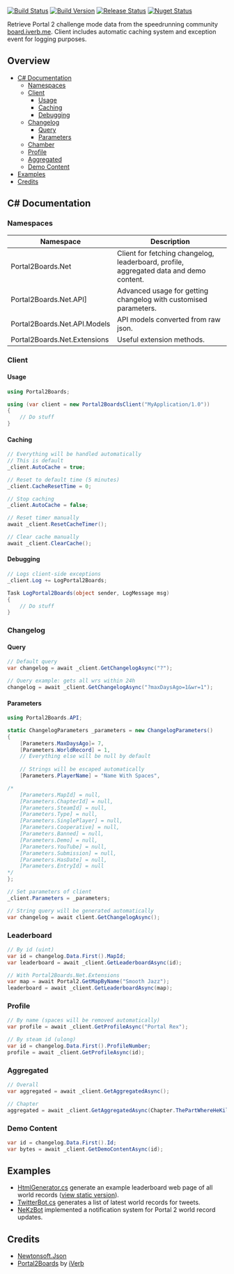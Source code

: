 ﻿[![Build Status](https://travis-ci.org/NeKzor/Portal2Boards.Net.svg?branch=master)](https://travis-ci.org/NeKzor/Portal2Boards.Net)
[![Build Version](https://img.shields.io/badge/version-v2.0-yellow.svg)](https://github.com/NeKzor/Portal2Boards.Net/projects/2)
[![Release Status](https://img.shields.io/github/release/NeKzor/Portal2Boards.Net.svg)](https://github.com/NeKzor/Portal2Boards.Net/releases)
[![Nuget Status](https://img.shields.io/nuget/v/Portal2Boards.Net.svg)](https://www.nuget.org/packages/Portal2Boards.Net)

Retrieve Portal 2 challenge mode data from the speedrunning community [board.iverb.me](https://board.iverb.me).
Client includes automatic caching system and exception event for logging purposes.

## Overview
- [C# Documentation](#c--documentation)
  - [Namespaces](#namespaces)
  - [Client](#client)
    - [Usage](#usage)
    - [Caching](#caching)
    - [Debugging](#debugging)
  - [Changelog](#changelog)
    - [Query](#query)
    - [Parameters](#parameters)
  - [Chamber](#chamber)
  - [Profile](#profile)
  - [Aggregated](#aggregated)
  - [Demo Content](#demo-content)
- [Examples](#examples)
- [Credits](#credits)

## C# Documentation

### Namespaces

| Namespace | Description |
| --- | --- |
| Portal2Boards.Net | Client for fetching changelog, leaderboard, profile, aggregated data and demo content. |
| Portal2Boards.Net.API] | Advanced usage for getting changelog with customised parameters. |
| Portal2Boards.Net.API.Models | API models converted from raw json. |
| Portal2Boards.Net.Extensions | Useful extension methods. |

### Client

#### Usage
```cs
using Portal2Boards;

using (var client = new Portal2BoardsClient("MyApplication/1.0"))
{
    // Do stuff
}
```

#### Caching
```cs
// Everything will be handled automatically
// This is default
_client.AutoCache = true;

// Reset to default time (5 minutes)
_client.CacheResetTime = 0;

// Stop caching
_client.AutoCache = false;

// Reset timer manually
await _client.ResetCacheTimer();

// Clear cache manually
await _client.ClearCache();
```

#### Debugging
```cs
// Logs client-side exceptions
_client.Log += LogPortal2Boards;

Task LogPortal2Boards(object sender, LogMessage msg)
{
    // Do stuff
}
```

### Changelog

#### Query
```cs
// Default query
var changelog = await _client.GetChangelogAsync("?");

// Query example: gets all wrs within 24h
changelog = await _client.GetChangelogAsync("?maxDaysAgo=1&wr=1");
```

#### Parameters

```cs
using Portal2Boards.API;

static ChangelogParameters _parameters = new ChangelogParameters()
{
    [Parameters.MaxDaysAgo]= 7,
    [Parameters.WorldRecord] = 1,
    // Everything else will be null by default
    
    // Strings will be escaped automatically
    [Parameters.PlayerName] = "Name With Spaces",

/*
    [Parameters.MapId] = null,
    [Parameters.ChapterId] = null,
    [Parameters.SteamId] = null,
    [Parameters.Type] = null,
    [Parameters.SinglePlayer] = null,
    [Parameters.Cooperative] = null,
    [Parameters.Banned] = null,
    [Parameters.Demo] = null,
    [Parameters.YouTube] = null,
    [Parameters.Submission] = null,
    [Parameters.HasDate] = null,
    [Parameters.EntryId] = null
*/
};

// Set parameters of client
_client.Parameters = _parameters;

// String query will be generated automatically
var changelog = await client.GetChangelogAsync();
```

### Leaderboard
```cs
// By id (uint)
var id = changelog.Data.First().MapId;
var leaderboard = await _client.GetLeaderboardAsync(id);

// With Portal2Boards.Net.Extensions
var map = await Portal2.GetMapByName("Smooth Jazz");
leaderboard = await _client.GetLeaderboardAsync(map);
```

### Profile
```cs
// By name (spaces will be removed automatically)
var profile = await _client.GetProfileAsync("Portal Rex");

// By steam id (ulong)
var id = changelog.Data.First().ProfileNumber;
profile = await _client.GetProfileAsync(id);
```

### Aggregated
```cs
// Overall
var aggregated = await _client.GetAggregatedAsync();

// Chapter
aggregated = await _client.GetAggregatedAsync(Chapter.ThePartWhereHeKillsYou);
```

### Demo Content
```cs
var id = changelog.Data.First().Id;
var bytes = await _client.GetDemoContentAsync(id);
```

## Examples

- [HtmlGenerator.cs](https://github.com/NeKzor/Portal2Boards.Net/tree/master/src/Portal2Boards.Net.Test/HtmlGenerator.cs)  generate an example leaderboard web page of all world records ([view static version](https://nekzor.github.io/Portal2Boards.Net)).
- [TwitterBot.cs](https://github.com/NeKzor/Portal2Boards.Net/tree/master/src/Portal2Boards.Net.Test/TwitterBot.cs) generates a list of latest world records for tweets.
- [NeKzBot](https://github.com/NeKzor/NeKzBot) implemented a notification system for Portal 2 world record updates.

## Credits
- [Newtonsoft.Json](https://github.com/JamesNK/Newtonsoft.Json)
- [Portal2Boards](https://github.com/iVerb1/Portal2Boards) by [iVerb](https://github.com/iVerb1)
